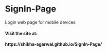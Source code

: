 # SignIn-Page
Login web page for mobile devices

<h4>Visit the site at:<h4>
  https://shikha-agarwal.github.io/SignIn-Page/
